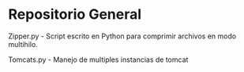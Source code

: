 # Repositorio General 

Zipper.py - Script escrito en Python para comprimir archivos en modo multihilo.

Tomcats.py - Manejo de multiples instancias de tomcat
